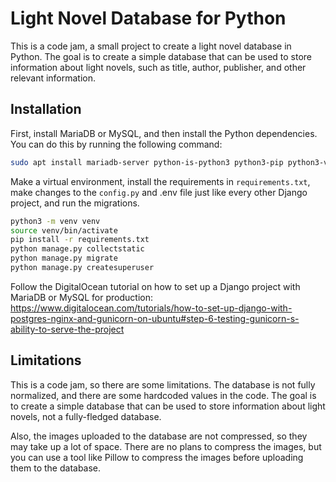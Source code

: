 # Light Novel Database for Python
This is a code jam, a small project to create a light novel database in Python. The goal is to create a simple database that can be used to store information about light novels, such as title, author, publisher, and other relevant information.

## Installation
First, install MariaDB or MySQL, and then install the Python dependencies. You can do this by running the following command:

```bash
sudo apt install mariadb-server python-is-python3 python3-pip python3-venv libmariadb-dev # libmysqlclient-dev; assuming you are on a Debian-based system
```

Make a virtual environment, install the requirements in `requirements.txt`, make changes to the `config.py` and .env file just like every other Django project, and run the migrations.

```bash
python3 -m venv venv
source venv/bin/activate
pip install -r requirements.txt
python manage.py collectstatic
python manage.py migrate
python manage.py createsuperuser
```

Follow the DigitalOcean tutorial on how to set up a Django project with MariaDB or MySQL for production:
https://www.digitalocean.com/tutorials/how-to-set-up-django-with-postgres-nginx-and-gunicorn-on-ubuntu#step-6-testing-gunicorn-s-ability-to-serve-the-project

## Limitations
This is a code jam, so there are some limitations. The database is not fully normalized, and there are some hardcoded values in the code. The goal is to create a simple database that can be used to store information about light novels, not a fully-fledged database.

Also, the images uploaded to the database are not compressed, so they may take up a lot of space. There are no plans to compress the images, but you can use a tool like Pillow to compress the images before uploading them to the database.